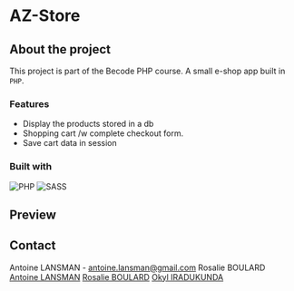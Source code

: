 # AZ-Store

## About the project

This project is part of the Becode PHP course.
A small e-shop app built in `PHP`.

### Features

- Display the products stored in a db
- Shopping cart /w complete checkout form.
- Save cart data in session

### Built with

![PHP](https://img.shields.io/badge/php-%23777BB4.svg?style=for-the-badge&logo=php&logoColor=white)
![SASS](https://img.shields.io/badge/Sass-CC6699?style=for-the-badge&logo=sass&logoColor=white)

## Preview

<!-- <img src="./assets/img/mobileUI_sun.png" alt="mobileUI_sun" width="200"/><img src="./assets/img/mobileUI_rain.png" alt="mobileUI_sun" width="200"/>

![desktopUI_preview](/assets/img/desktopUI_clouds.png) -->

## Contact

Antoine LANSMAN - antoine.lansman@gmail.com
Rosalie BOULARD
[Antoine LANSMAN](https://github.com/antoinel74)
[Rosalie BOULARD](https://github.com/RosaBld)
[Okyl IRADUKUNDA](https://github.com/Okly2023)
